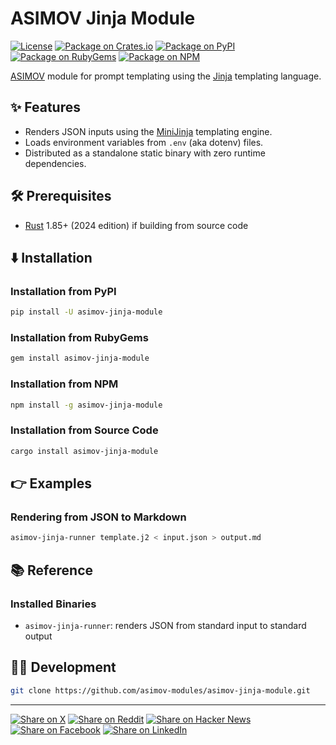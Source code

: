 # ASIMOV Jinja Module

[![License](https://img.shields.io/badge/license-Public%20Domain-blue.svg)](https://unlicense.org)
[![Package on Crates.io](https://img.shields.io/crates/v/asimov-jinja-module.svg)](https://crates.io/crates/asimov-jinja-module)
[![Package on PyPI](https://img.shields.io/pypi/v/asimov-jinja-module.svg)](https://pypi.org/project/asimov-jinja-module)
[![Package on RubyGems](https://img.shields.io/gem/v/asimov-jinja-module.svg)](https://rubygems.org/gems/asimov-jinja-module)
[![Package on NPM](https://img.shields.io/npm/v/asimov-jinja-module.svg)](https://npmjs.com/package/asimov-jinja-module)

[ASIMOV] module for prompt templating using the [Jinja] templating language.

## ✨ Features

- Renders JSON inputs using the [MiniJinja] templating engine.
- Loads environment variables from `.env` (aka dotenv) files.
- Distributed as a standalone static binary with zero runtime dependencies.

## 🛠️ Prerequisites

- [Rust] 1.85+ (2024 edition) if building from source code

## ⬇️ Installation

### Installation from PyPI

```bash
pip install -U asimov-jinja-module
```

### Installation from RubyGems

```bash
gem install asimov-jinja-module
```

### Installation from NPM

```bash
npm install -g asimov-jinja-module
```

### Installation from Source Code

```bash
cargo install asimov-jinja-module
```

## 👉 Examples

### Rendering from JSON to Markdown

```bash
asimov-jinja-runner template.j2 < input.json > output.md
```

## 📚 Reference

### Installed Binaries

- `asimov-jinja-runner`: renders JSON from standard input to standard output

## 👨‍💻 Development

```bash
git clone https://github.com/asimov-modules/asimov-jinja-module.git
```

---

[![Share on X](https://img.shields.io/badge/share%20on-x-03A9F4?logo=x)](https://x.com/intent/post?url=https://github.com/asimov-modules/asimov-jinja-module&text=asimov-jinja-module)
[![Share on Reddit](https://img.shields.io/badge/share%20on-reddit-red?logo=reddit)](https://reddit.com/submit?url=https://github.com/asimov-modules/asimov-jinja-module&title=asimov-jinja-module)
[![Share on Hacker News](https://img.shields.io/badge/share%20on-hn-orange?logo=ycombinator)](https://news.ycombinator.com/submitlink?u=https://github.com/asimov-modules/asimov-jinja-module&t=asimov-jinja-module)
[![Share on Facebook](https://img.shields.io/badge/share%20on-fb-1976D2?logo=facebook)](https://www.facebook.com/sharer/sharer.php?u=https://github.com/asimov-modules/asimov-jinja-module)
[![Share on LinkedIn](https://img.shields.io/badge/share%20on-linkedin-3949AB?logo=linkedin)](https://www.linkedin.com/sharing/share-offsite/?url=https://github.com/asimov-modules/asimov-jinja-module)

[ASIMOV]: https://github.com/asimov-platform
[Jinja]: https://en.wikipedia.org/wiki/Jinja_(template_engine)
[MiniJinja]: https://crates.io/crates/minijinja
[NPM]: https:/npmjs.org
[Python]: https://python.org
[Ruby]: https://ruby-lang.org
[Rust]: https://rust-lang.org
